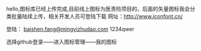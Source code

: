 hello,图标库已经上传完成,目前线上图标为医责险项目的，后面的矢量图标我会分类批量陆续上传，相关开发人员可登陆下载
网址：http://www.iconfont.cn/

登陆：
baishen.fang@mingyizhudao.com
1234qwer

选择github登录——进入图标管理——我的图标